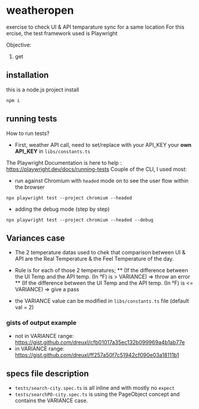 # weatheropen
exercise to check UI &amp; API temparature sync for a same location
For this ercise, the test framework used is Playwright 

Objective:
1) get 



## installation 
this is a node.js project install 

`npm i `

## running tests
How to run tests?

* First, weather API call, need to set/replace with your API_KEY your **own API_KEY** in `libs/constants.ts`

The Playwright Documentation is here to help : https://playwright.dev/docs/running-tests
Couple of the CLI, I used most:

* run against Chromium with `headed` mode on to see the user flow within the browser

```
npx playwright test --project chromium --headed
```
* adding the debug mode (step by step)
```
npx playwright test --project chromium --headed --debug
```

## Variances case
* The 2 temperature datas used to chek that comparison between UI & API are the Real Temperature & the Feel Temperature of the day.
* Rule is for each of those 2 temperatures;
** (If the difference between the UI Temp and the API temp. (In °F) is > VARIANCE) => throw an error
** (If the difference between the UI Temp and the API temp. (In °F) is <= VARIANCE) =>  give a pass

* the VARIANCE value can be modified in `libs/constants.ts` file (default val = 2)

### gists of output example

* not in VARIANCE range: https://gist.github.com/dreuxl/cfb01017a35ec132b099969a4b1ab77e
* in VARIANCE range: https://gist.github.com/dreuxl/ff257a50f7c51942cf090e03a18111b1

## specs file description

* `tests/search-city.spec.ts` is all inline and with mostly no `expect`
* `tests/searchPO-city.spec.ts` is using the PageObject concept and contains the VARIANCE case.









